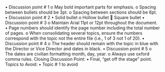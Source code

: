 •	Discussion point # 1
o	May bold important parts for emphasis.
o	Spacing between bullets should be 3pt.
o	Spacing between sections should be 6pt.
•	Discussion point # 2
•	Solid bullet
o	Hollow bullet
	Square bullet
•	Discussion point # 3
o	Maintain Arial 11pt or 12pt throughout the document.
•	Page numbers should identify the page number including the total number of pages.
o	When consolidating several topics, ensure the numbers correspond with the topic not the entire file (i.e., 1 of 3 not 1 of 20).
•	Discussion point # 4
o	The header should remain with the topic in blue with the Director or Vice Director and dates in black.
•	Discussion point # 5
o	The dates are civilian formatting month, day, year.
o	Always use oxford comma rules.
Closing Discussion Point:
•	Final, “get off the stage” point.
Topics to Avoid:
•	Topic # 1 to avoid
